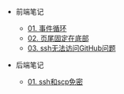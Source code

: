 - 前端笔记
  - [01. 事件循环](fe/01_事件循环.md)
  - [02. 页尾固定在底部](fe/02_页尾固定在底部.md)
  - [03. ssh无法访问GitHub问题](fe/03_ssh无法访问GitHub问题.md)

- 后端笔记

  - [01. ssh和scp免密](server/01_ssh免密登录scp拷贝文件.md)

